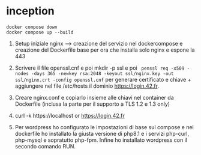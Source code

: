 # inception

```
docker compose down
docker compose up --build
```

1. Setup iniziale nginx --> creazione del servizio nel dockercompose e creazione del Dockerfile base per ora che installa solo nginx e espone la 443
2. Scrivere il file openssl.cnf e poi mkdir -p ssl e poi ` penssl req -x509 -nodes -days 365 -newkey rsa:2048 -keyout ssl/nginx.key -out ssl/nginx.crt -config openssl.cnf` per generare certificato e chiave + aggiungere nel file /etc/hosts il dominio https://login.42.fr.
3. Creare nginx.conf e copiarlo insieme alle chiavi nel container da Dockerfile (inclusa la parte per il supporto a TLS 1.2 e 1.3 only)
4. curl -k https://localhost or https://login.42.fr

1. Per wordpress ho configurato le impostazioni di base sul compose e nel dockerfile ho installato la giusta versione di php8.1 e i servizi php-curl, php-mysql e sopratutto php-fpm. Infine ho installato wordpress con il secondo comando RUN.
